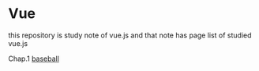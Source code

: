 # Vue
this repository is study note of vue.js and that note has page list of studied vue.js

Chap.1
[baseball](https://github.com/wiv33/vue)
